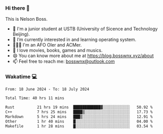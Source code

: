 ### Hi there 👋

<!--
**bosswnx/bosswnx** is a ✨ _special_ ✨ repository because its `README.md` (this file) appears on your GitHub profile.

Here are some ideas to get you started:

- 🔭 I’m currently working on ...
- 🌱 I’m currently learning ...
- 👯 I’m looking to collaborate on ...
- 🤔 I’m looking for help with ...
- 💬 Ask me about ...
- 📫 How to reach me: ...
- 😄 Pronouns: ...
- ⚡ Fun fact: ...
-->

This is Nelson Boss.

- 🏫 I'm a junior student at USTB (University of Sicence and Technology Beijing).
- 🌱 I’m currently interested in and learning operating system.
- 🧑🏻‍💻 I'm an AFO OIer and ACMer.
- 🥰 I love movies, books, games and musics.
- 😄 You can know more about me at https://blog.bosswnx.xyz/about
- 📫 Feel free to reach me: bosswnx@outlook.com

### Wakatime 💻

<!--START_SECTION:waka-->

```txt
From: 18 June 2024 - To: 18 July 2024

Total Time: 40 hrs 11 mins

Rust          21 hrs 19 mins  ████████████▓░░░░░░░░░░░░   50.92 %
C++           7 hrs 25 mins   ████▒░░░░░░░░░░░░░░░░░░░░   17.73 %
Markdown      5 hrs 24 mins   ███▒░░░░░░░░░░░░░░░░░░░░░   12.91 %
Other         1 hr 40 mins    █░░░░░░░░░░░░░░░░░░░░░░░░   04.00 %
Makefile      1 hr 28 mins    █░░░░░░░░░░░░░░░░░░░░░░░░   03.54 %
```

<!--END_SECTION:waka-->
